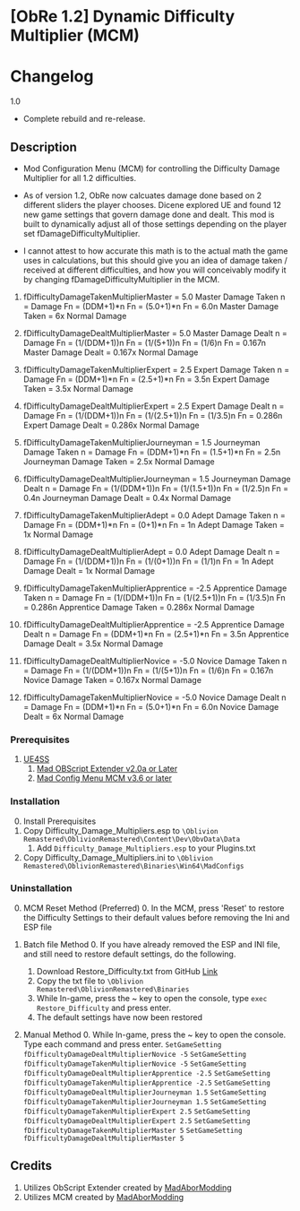# [ObRe 1.2] Dynamic Difficulty Multiplier (MCM)

# Changelog
1.0
* Complete rebuild and re-release. 

## Description

* Mod Configuration Menu (MCM) for controlling the Difficulty Damage Multiplier for all 1.2 difficulties.

* As of version 1.2, ObRe now calcuates damage done based on 2 different sliders the player chooses. Dicene explored UE and found 12 new game settings that govern damage done and dealt. This mod is built to dynamically adjust all of those settings depending on the player set fDamageDifficultyMultiplier. 

* I cannot attest to how accurate this math is to the actual math the game uses in calculations, but this should give you an idea of damage taken / received at different difficulties, and how you will conceivably  modify it by changing fDamageDifficultyMultiplier in the MCM.


1. fDifficultyDamageTakenMultiplierMaster = 5.0
	Master Damage Taken
	n = Damage
	Fn = (DDM+1)*n
	Fn = (5.0+1)*n
	Fn = 6.0n
	Master Damage Taken = 6x Normal Damage

1. fDifficultyDamageDealtMultiplierMaster = 5.0
	Master Damage Dealt
	n = Damage
	Fn = (1/(DDM+1))n
	Fn = (1/(5+1))n
	Fn = (1/6)n
	Fn = 0.167n
	Master Damage Dealt = 0.167x Normal Damage

2. fDifficultyDamageTakenMultiplierExpert = 2.5
	Expert Damage Taken
	n = Damage
	Fn = (DDM+1)*n
	Fn = (2.5+1)*n
	Fn = 3.5n
	Expert Damage Taken = 3.5x Normal Damage

2. fDifficultyDamageDealtMultiplierExpert = 2.5
	Expert Damage Dealt
	n = Damage
	Fn = (1/(DDM+1))n
	Fn = (1/(2.5+1))n
	Fn = (1/3.5)n
	Fn = 0.286n
	Expert Damage Dealt = 0.286x Normal Damage

3. fDifficultyDamageTakenMultiplierJourneyman = 1.5
	Journeyman Damage Taken
	n = Damage
	Fn = (DDM+1)*n
	Fn = (1.5+1)*n
	Fn = 2.5n
	Journeyman Damage Taken = 2.5x Normal Damage

3. fDifficultyDamageDealtMultiplierJourneyman = 1.5
	Journeyman Damage Dealt
	n = Damage
	Fn = (1/(DDM+1))n
	Fn = (1/(1.5+1))n
	Fn = (1/2.5)n
	Fn = 0.4n
	Journeyman Damage Dealt = 0.4x Normal Damage

4. fDifficultyDamageTakenMultiplierAdept = 0.0
	Adept Damage Taken
	n = Damage
	Fn = (DDM+1)*n
	Fn = (0+1)*n
	Fn = 1n
	Adept Damage Taken = 1x Normal Damage

4. fDifficultyDamageDealtMultiplierAdept = 0.0
	Adept Damage Dealt
	n = Damage
	Fn = (1/(DDM+1))n
	Fn = (1/(0+1))n
	Fn = (1/1)n
	Fn = 1n
	Adept Damage Dealt = 1x Normal Damage

5. fDifficultyDamageTakenMultiplierApprentice = -2.5
	Apprentice Damage Taken
	n = Damage
	Fn = (1/(DDM+1))n
	Fn = (1/(2.5+1))n
	Fn = (1/3.5)n
	Fn = 0.286n
	Apprentice Damage Taken = 0.286x Normal Damage

5. fDifficultyDamageDealtMultiplierApprentice = -2.5
	Apprentice Damage Dealt
	n = Damage
	Fn = (DDM+1)*n
	Fn = (2.5+1)*n
	Fn = 3.5n
	Apprentice Damage Dealt = 3.5x Normal Damage
	
6. fDifficultyDamageDealtMultiplierNovice = -5.0
	Novice Damage Taken
	n = Damage
	Fn = (1/(DDM+1))n
	Fn = (1/(5+1))n
	Fn = (1/6)n
	Fn = 0.167n
	Novice Damage Taken = 0.167x Normal Damage
	
6. fDifficultyDamageTakenMultiplierNovice = -5.0
	Novice Damage Dealt
	n = Damage
	Fn = (DDM+1)*n
	Fn = (5.0+1)*n
	Fn = 6.0n
	Novice Damage Dealt = 6x Normal Damage

### Prerequisites
1. [UE4SS](https://www.nexusmods.com/oblivionremastered/mods/32)
	1. [Mad OBScript Extender v2.0a or Later](https://www.nexusmods.com/oblivionremastered/mods/4819)
	2. [Mad Config Menu MCM v3.6 or later](https://www.nexusmods.com/oblivionremastered/mods/4810)
	
### Installation
0. Install Prerequisites
1. Copy Difficulty_Damage_Multipliers.esp to `\Oblivion Remastered\OblivionRemastered\Content\Dev\ObvData\Data`
	1. Add `Difficulty_Damage_Multipliers.esp` to your Plugins.txt
2. Copy Difficulty_Damage_Multipliers.ini to `\Oblivion Remastered\OblivionRemastered\Binaries\Win64\MadConfigs`

### Uninstallation
0. MCM Reset Method (Preferred)
	0. In the MCM, press 'Reset' to restore the Difficulty Settings to their default values before removing the Ini and ESP file
	
1. Batch file Method
	0. If you have already removed the ESP and INI file, and still need to restore default settings, do the following. 
	1. Download Restore_Difficulty.txt from GitHub [Link](https://github.com/justv316/Difficulty_Slider_MCM/blob/main/src/OblivionRemastered/Restore_Difficulty.txt)
	2. Copy the txt file to `\Oblivion Remastered\OblivionRemastered\Binaries`
	3. While In-game, press the ~ key to open the console, type `exec Restore_Difficulty` and press enter.
	4. The default settings have now been restored

2. Manual Method
	0. While In-game, press the ~ key to open the console. Type each command and press enter.
		`SetGameSetting fDifficultyDamageDealtMultiplierNovice -5`
		`SetGameSetting fDifficultyDamageTakenMultiplierNovice -5`
		`SetGameSetting fDifficultyDamageDealtMultiplierApprentice -2.5`
		`SetGameSetting fDifficultyDamageTakenMultiplierApprentice -2.5`
		`SetGameSetting fDifficultyDamageDealtMultiplierJourneyman 1.5`
		`SetGameSetting fDifficultyDamageTakenMultiplierJourneyman 1.5`
		`SetGameSetting fDifficultyDamageTakenMultiplierExpert 2.5`
		`SetGameSetting fDifficultyDamageDealtMultiplierExpert 2.5`
		`SetGameSetting fDifficultyDamageTakenMultiplierMaster 5`
		`SetGameSetting fDifficultyDamageDealtMultiplierMaster 5`

## Credits
1. Utilizes ObScript Extender created by [MadAborModding](https://next.nexusmods.com/profile/MadAborModding)
2. Utilizes MCM created by [MadAborModding](https://next.nexusmods.com/profile/MadAborModding)
